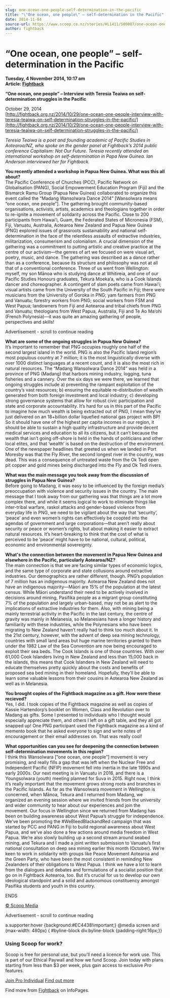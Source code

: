 ```yaml
---
slug: one-ocean-one-people-self-determination-in-the-pacific
title: "\"One ocean, one people\" – self-determination in the Pacific"
date: 2014-11-04
source-url: https://www.scoop.co.nz/stories/HL1411/S00007/one-ocean-one-people-self-determination-in-the-pacific.htm
author: fightback
---
```

“One ocean, one people” – self-determination in the Pacific
===========================================================

**Tuesday, 4 November 2014, 10:17 am**  
**Article: [Fightback](https://info.scoop.co.nz/Fightback)**

**“One ocean, one people” – Interview with Teresia Teaiwa on self-determination struggles in the Pacific**

October 29, 2014  
[http://fightback.org.nz/2014/10/29/one-ocean-one-people-interview-with-teresia-teaiwa-on-self-determination-struggles-in-the-pacific/](http://fightback.org.nz/2014/10/29/one-ocean-one-people-interview-with-teresia-teaiwa-on-self-determination-struggles-in-the-pacific/)

_Teresia Teaiwa is a poet and founding academic of Pacific Studies in Aotearoa/NZ, who spoke on the gender panel at Fightback’s 2014 public conference Capitalism: Not Our Future. Teresia recently attended an international workshop on self-determination in Papa New Guinea. Ian Anderson interviewed her for Fightback._

**You recently attended a workshop in Papua New Guinea. What was this all about?**  
The Pacific Conference of Churches (PCC), Pacific Network on Globalisation (PANG), Social Empowerment Education Program (Fiji) and the Bismarck Ramu Group (Papua New Guinea) collaborated to organize this event called the “Madang Wansolwara Dance 2014” \[Wansolwara means “one ocean, one people”\]. The gathering brought community-based organisations, activists, artists, academics and theologians together in order to re-ignite a movement of solidarity across the Pacific. Close to 200 participants from Hawai’i, Guam, the Federated States of Micronesia (FSM), Fiji, Vanuatu, Australia, Aotearoa New Zealand and Papua New Guinea (PNG) explored issues of grassroots sustainability and national self-determination in the face of the relentless assaults of extractive industries, militarization, consumerism and colonialism. A crucial dimension of the gathering was a commitment to putting artistic and creative practice at the centre of our activism—the genres of art we focused on were visual art, poetry, music, and dance. The gathering was described as a dance rather than as a conference, because its structure and philosophy was not at all that of a conventional conference. Three of us went from Wellington: myself, my son Mānoa who is studying dance at Whitireia, and one of our Pacific Studies Honours graduates, Tekura Moeka‘a, who is a Cook Islands dancer and choreographer. A contingent of slam poets came from Hawai’i; visual artists came from the University of the South Pacific in Fiji; there were musicians from the University of Goroka in PNG; yam farmers from PNG and Vanuatu; forestry workers from PNG; social workers from FSM and West Papua; landowners from Fiji and Aotearoa and tribal chiefs from PNG and Vanuatu; theologians from West Papua, Australia, Fiji and Te Ao Ma‘ohi (French Polynesia)—it was quite an amazing gathering of people, perspectives and skills!

Advertisement - scroll to continue reading





**What are some of the ongoing struggles in Papua New Guinea?**  
It’s important to remember that PNG occupies roughly one half of the second largest island in the world. PNG is also the Pacific Island region’s most populous country at 7 million; it is the most linguistically diverse with over 1000 distinct languages at a recent count, and it is also the most rich in natural resources. The “Madang Wansolwara Dance 2014” was held in a province of PNG (Madang) that harbors mining industry, logging, tuna fisheries and a cannery. Over the six days we were there, we learned that ongoing struggles include a) preventing the rampant exploitation of the country’s vast resources; b) ensuring the equitable re-distribution of wealth generated from both foreign investment and local industry; c) developing strong governance systems that allow for robust civic participation and state and corporate accountability. It’s hard for us in this part of the Pacific to imagine how much wealth is being extracted out of PNG, I mean they’ve just delivered on an 18+billion dollar liquefied national gas project with BP! So it should have one of the highest per capita incomes in our region, it should be able to sustain a high quality infrastructure and provide decent medical services and education to all its citizens, but it can’t because the wealth that isn’t going off-shore is held in the hands of politicians and other local elites, and that ‘wealth’ is based on the destruction of the environment. One of the newspaper headlines that greeted us when we landed in Port Moresby was that the Fly River, the second longest river in the country, was dead. This was a consequence of untreated waste from the Ok Tedi open pit copper and gold mines being discharged into the Fly and Ok Tedi rivers.

**What was the main message you took away from the discussion of struggles in Papua New Guinea?**  
Before going to Madang, it was easy to be influenced by the foreign media’s preoccupation with violence and security issues in the country. The main message that I took away from our gathering was that things are a lot more complex there, and while it seems logical to work to eliminate things like inter-tribal warfare, raskol attacks and gender-based violence from everyday life in PNG, we need to be vigilant about the way that ‘security’, ‘peace’ and even women’s rights can effectively be coopted into the agendas of government and large corporations—that aren’t really about security or peace or women’s rights, but about making it easier to extract natural resources. It’s heart-breaking to think that the cost of what is perceived to be ‘peace’ might have to be national, cultural, political, economic and environmental sovereignty.

**What's the connection between the movement in Papua New Guinea and elsewhere in the Pacific, particularly Aotearoa/NZ?**  
The main connection is that we are facing similar types of economic logics, and the same type of corporate and state collusions around extractive industries. Our demographics are rather different, though. PNG’s population of 7 million has an indigenous majority. Aotearoa New Zealand does not have an indigenous majority—Māori are 15% of the population at the latest census. While Māori understand their need to be actively involved in decisions around mining, Pasifika people as a migrant group constituting 7% of the population and largely urban-based, may not be as alert to the implications of extractive industries for them. Also, with mining being a mainly terrestrial activity in the Pacific in the last century, the centre of gravity was mainly in Melanesia, so Melanesians have a longer history and familiarity with these industries, while the Polynesians who have been migrating to New Zealand haven’t really had to think too much about it. In the 21st century, however, with the advent of deep sea mining technology, countries with small land areas but huge marine territories granted to them under the 1982 Law of the Sea Convention are now being encouraged to exploit their sea beds. The Cook Islands is one of those countries. With over 61,000 Cook Islanders living in New Zealand and less than 15,000 back in the islands, this means that Cook Islanders in New Zealand will need to educate themselves pretty quickly about the costs and benefits of proposed sea bed mining in their homeland. Hopefully, they’ll be able to learn some valuable lessons from their cousins in Aotearoa New Zealand as well as in Melanesia.

**You brought copies of the Fightback magazine as a gift. How were these recieved?**  
Yes, I did. I took copies of the Fightback magazine as well as copies of Kassie Hartendorp’s booklet on Women, Class and Revolution over to Madang as gifts. Some I presented to individuals who I thought would especially appreciate them, and others I left on a gift table, and they all got snapped up! One PNG participant used the Fightback magazine as a kind of memento book that he asked everyone to sign and write notes of encouragement or their email addresses on. That was really cool!

**What opportunities can you see for deepening the connection between self-determination movements in this region?**  
I think this Wansolwara \[“one ocean, one people”\] movement is very promising, and really fills a gap that was left when the Nuclear Free and Independent Pacific (NFIP) movement fell into inertia in the late 1990s and early 2000s. Our next meeting is in Vanuatu in 2016, and there is a Youngsolwara (youth) meeting planned for Suva in 2015. Right now, I think it’s really important that the movement grows strong roots and branches in the Pacific Islands. As far as the Wansolwara movement in Wellington is concerned, when Mānoa, Tekura and I returned from Madang, we organized an evening session where we invited friends from the university and wider community to hear about our experiences and join the movement. Our focus in Wellington since we returned from Madang has been on building awareness about West Papua’s struggle for independence. We’ve been promoting the #WeBleedBlackandRed campaign that was started by PCC and PANG in Fiji to build regional awareness about West Papua, and we’ve also done a few actions around media freedom in West Papua. We’re also slowly building up a second stream around seabed mining, and Tekura and I made a joint written submission to Vanuatu’s first national consultation on deep sea mining earlier this month (October). We’re keen to work in solidarity with groups like Peace Movement Aotearoa and the Green Party, who have been the most consistent in reminding New Zealanders of their obligations to West Papua. I think we have a lot to learn from the dialogues and debates and formulations of a socialist position that go on in Fightback Aotearoa, too. But it’s crucial for us to develop our own ideological standpoint and a solid and autonomous constituency amongst Pasifika students and youth in this country.

ENDS

[© Scoop Media](http://www.scoop.co.nz/about/terms.html)  

Advertisement - scroll to continue reading



a.supporter:hover {background:#EC4438!important;} @media screen and (max-width: 480px) { #byline-block div.byline-block {padding-right:16px;}}

### Using Scoop for work?

Scoop is free for personal use, but you’ll need a licence for work use. This is part of our Ethical Paywall and how we fund Scoop. Join today with plans starting from less than $3 per week, plus gain access to exclusive _Pro_ features.  
  
[Join Pro Individual](https://pro.scoop.co.nz/Individual/?from=ProIn24) [Find out more](https://pro.scoop.co.nz/using-scoop-for-work/?from=ProIn24)

Find more from [Fightback](https://info.scoop.co.nz/Fightback) on InfoPages.